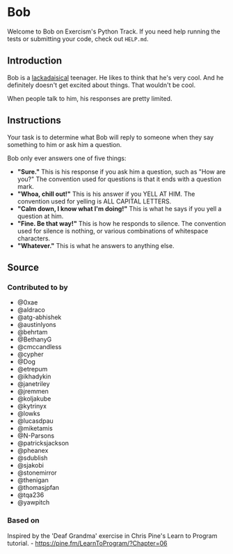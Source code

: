 # Bob

Welcome to Bob on Exercism's Python Track.
If you need help running the tests or submitting your code, check out `HELP.md`.

## Introduction

Bob is a [lackadaisical][] teenager.
He likes to think that he's very cool.
And he definitely doesn't get excited about things.
That wouldn't be cool.

When people talk to him, his responses are pretty limited.

[lackadaisical]: https://www.collinsdictionary.com/dictionary/english/lackadaisical

## Instructions

Your task is to determine what Bob will reply to someone when they say something to him or ask him a question.

Bob only ever answers one of five things:

- **"Sure."**
  This is his response if you ask him a question, such as "How are you?"
  The convention used for questions is that it ends with a question mark.
- **"Whoa, chill out!"**
  This is his answer if you YELL AT HIM.
  The convention used for yelling is ALL CAPITAL LETTERS.
- **"Calm down, I know what I'm doing!"**
  This is what he says if you yell a question at him.
- **"Fine. Be that way!"**
  This is how he responds to silence.
  The convention used for silence is nothing, or various combinations of whitespace characters.
- **"Whatever."**
  This is what he answers to anything else.

## Source

### Contributed to by

- @0xae
- @aldraco
- @atg-abhishek
- @austinlyons
- @behrtam
- @BethanyG
- @cmccandless
- @cypher
- @Dog
- @etrepum
- @ikhadykin
- @janetriley
- @jremmen
- @koljakube
- @kytrinyx
- @lowks
- @lucasdpau
- @miketamis
- @N-Parsons
- @patricksjackson
- @pheanex
- @sdublish
- @sjakobi
- @stonemirror
- @thenigan
- @thomasjpfan
- @tqa236
- @yawpitch

### Based on

Inspired by the 'Deaf Grandma' exercise in Chris Pine's Learn to Program tutorial. - https://pine.fm/LearnToProgram/?Chapter=06
